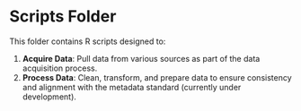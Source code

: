 # Scripts Folder

This folder contains R scripts designed to:

1. **Acquire Data**: Pull data from various sources as part of the data acquisition process.
2. **Process Data**: Clean, transform, and prepare data to ensure consistency and alignment with the metadata standard (currently under development).

